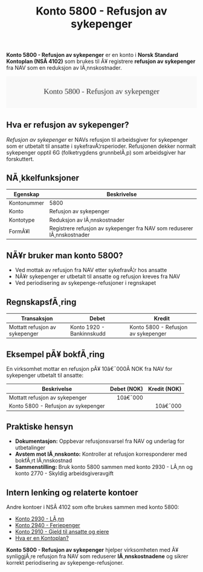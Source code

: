 ﻿---
title: "Konto 5800 - Refusjon av sykepenger"
meta_title: "5800-refusjon-av-sykepenger"
meta_description: '**Konto 5800 - Refusjon av sykepenger** er en konto i **Norsk Standard Kontoplan (NSÂ 4102)** som brukes til Ã¥ registrere **refusjon av sykepenger** fra NAV so...'
slug: 5800-refusjon-av-sykepenger
type: blog
layout: pages/single
---

**Konto 5800 - Refusjon av sykepenger** er en konto i **Norsk Standard Kontoplan (NSÂ 4102)** som brukes til Ã¥ registrere **refusjon av sykepenger** fra NAV som en reduksjon av lÃ¸nnskostnader.

![Illustrasjon av konto 5800 Refusjon av sykepenger](5800-refusjon-av-sykepenger-image.svg)

## Hva er refusjon av sykepenger?

*Refusjon av sykepenger* er NAVs refusjon til arbeidsgiver for sykepenger som er utbetalt til ansatte i sykefravÃ¦rsperioder. Refusjonen dekker normalt sykepenger opptil 6G (folketrygdens grunnbelÃ¸p) som arbeidsgiver har forskuttert.

## NÃ¸kkelfunksjoner

| Egenskap      | Beskrivelse                                                            |
|---------------|------------------------------------------------------------------------|
| Kontonummer   | 5800                                                                   |
| Konto         | Refusjon av sykepenger                                                 |
| Kontotype     | Reduksjon av lÃ¸nnskostnader                                            |
| FormÃ¥l        | Registrere refusjon av sykepenger fra NAV som reduserer lÃ¸nnskostnader |

## NÃ¥r bruker man konto 5800?

* Ved mottak av refusjon fra NAV etter sykefravÃ¦r hos ansatte
* NÃ¥r sykepenger er utbetalt til ansatte og refusjon kreves fra NAV
* Ved periodisering av sykepenge-refusjoner i regnskapet

## RegnskapsfÃ¸ring

| Transaksjon                                | Debet                            | Kredit                             |
|--------------------------------------------|----------------------------------|------------------------------------|
| Mottatt refusjon av sykepenger             | Konto 1920 - Bankinnskudd        | Konto 5800 - Refusjon av sykepenger |

## Eksempel pÃ¥ bokfÃ¸ring

En virksomhet mottar en refusjon pÃ¥ 10â€¯000Â NOK fra NAV for sykepenger utbetalt til ansatte:

| Beskrivelse                      | Debet (NOK) | Kredit (NOK) |
|----------------------------------|------------:|-------------:|
| Mottatt refusjon av sykepenger   |      10â€¯000 |              |
| Konto 5800 - Refusjon av sykepenger |             |      10â€¯000 |

## Praktiske hensyn

* **Dokumentasjon:** Oppbevar refusjonsvarsel fra NAV og underlag for utbetalinger
* **Avstem mot lÃ¸nnskonto:** Kontroller at refusjon korresponderer med bokfÃ¸rt lÃ¸nnskostnad
* **Sammenstilling:** Bruk konto 5800 sammen med konto 2930 - LÃ¸nn og konto 2770 - Skyldig arbeidsgiveravgift

## Intern lenking og relaterte kontoer

Andre kontoer i NSÂ 4102 som ofte brukes sammen med konto 5800:

* [Konto 2930 - LÃ¸nn](/blogs/kontoplan/2930-lonn "Konto 2930 - LÃ¸nn")
* [Konto 2940 - Feriepenger](/blogs/kontoplan/2940-feriepenger "Konto 2940 - Feriepenger")
* [Konto 2910 - Gjeld til ansatte og eiere](/blogs/kontoplan/2910-gjeld-til-ansatte-og-eiere "Konto 2910 - Gjeld til ansatte og eiere")
* [Hva er en Kontoplan?](/blogs/regnskap/hva-er-kontoplan "Hva er en Kontoplan? Komplett Guide til Kontoplaner i Norsk Regnskap")

**Konto 5800 - Refusjon av sykepenger** hjelper virksomheten med Ã¥ synliggjÃ¸re refusjon fra NAV som reduserer **lÃ¸nnskostnadene** og sikrer korrekt periodisering av sykepenge-refusjoner.

